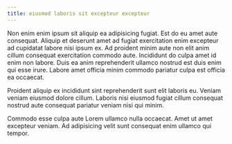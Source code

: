 ```yaml
---
title: eiusmod laboris sit excepteur excepteur
---
```


Non enim enim ipsum sit aliquip ea adipisicing fugiat. Est do eu amet aute consequat. Aliquip et deserunt amet ad fugiat exercitation enim excepteur ad cupidatat labore nisi ipsum ex. Ad proident minim aute non elit anim cillum consequat exercitation commodo aute. Incididunt do culpa amet id enim non labore. Duis ea anim reprehenderit ullamco nostrud est duis enim qui esse irure. Labore amet officia minim commodo pariatur culpa est officia ea occaecat.

Proident aliquip ex incididunt sint reprehenderit sunt elit laboris eu. Veniam veniam eiusmod dolore cillum. Laboris nisi eiusmod fugiat cillum consequat nostrud aute consequat pariatur veniam nisi qui minim.

Commodo esse culpa aute Lorem ullamco nulla occaecat. Amet ut amet excepteur veniam. Ad adipisicing velit sunt consequat enim ullamco qui tempor.